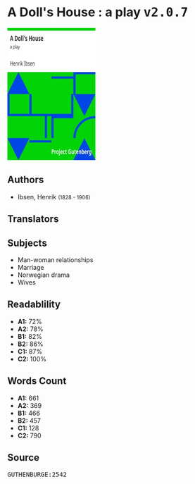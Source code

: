 # A Doll's House : a play <kbd>v2.0.7</kbd>

![](./cover.medium.jpg "")

## Authors


 - Ibsen, Henrik <small>(1828 - 1906)</small>

## Translators



## Subjects


 - Man-woman relationships
 - Marriage
 - Norwegian drama
 - Wives

## Readablility


 - **A1:** 72%
 - **A2:** 78%
 - **B1:** 82%
 - **B2:** 86%
 - **C1:** 87%
 - **C2:** 100%

## Words Count


 - **A1:** 661
 - **A2:** 369
 - **B1:** 466
 - **B2:** 457
 - **C1:** 128
 - **C2:** 790

## Source


<kbd>GUTHENBURGE:2542</kbd>

